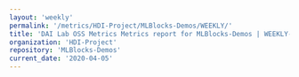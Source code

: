 ```yaml
---
layout: 'weekly'
permalink: '/metrics/HDI-Project/MLBlocks-Demos/WEEKLY/'
title: 'DAI Lab OSS Metrics Metrics report for MLBlocks-Demos | WEEKLY-REPORT-2020-04-05'
organization: 'HDI-Project'
repository: 'MLBlocks-Demos'
current_date: '2020-04-05'
---
```


